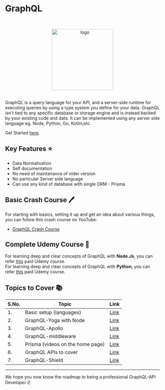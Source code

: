 # GraphQL

<br>
<p align="center"><img src="https://cdn.svgporn.com/logos/graphql.svg" alt="logo" width="200"/>
</p>
<br>
GraphQL is a query language for your API, and a server-side runtime for executing queries by using a type system you define for your data. GraphQL isn't tied to any specific database or storage engine and is instead backed by your existing code and data. It can be implemented using any server side language eg. Node, Python, Go, Kotlin,etc.

Get Started [here](https://graphql.org/code/).

## Key Features :star:

* Data Normalisation
* Self documentation
* No need of maintanance of older version
* No particular Server side language
* Can use any kind of database with single ORM - Prisma


## Basic Crash Course :pen:

For starting with basics, setting it up and get an idea about various things, you can follow this crash course on YouTube:

* [GraphQL Crash Course](https://www.youtube.com/playlist?list=PL55RiY5tL51rG1x02Yyj93iypUuHYXcB_)

## Complete Udemy Course :book:

For learning deep and clear concepts of GraphQL with <strong>Node.Js</strong>, you can refer [this](https://www.udemy.com/course/graphql-bootcamp/) paid Udemy course.
<br>
For learning deep and clear concepts of GraphQL with <strong>Python</strong>, you can refer [this](https://www.udemy.com/course/full-stack-react-python-and-graphql/) paid Udemy course.


## Topics to Cover :books:

|S.No.|Topic|Link|
|----|-----|----|
|1.|Basic setup (languages)|[Link](https://graphql.org/code/)|
|2.|GraphQL-Yoga with Node|[Link](https://www.youtube.com/watch?v=VKn77xZweMw)|
|3.|GraphQL-Apollo|[Link](https://www.youtube.com/watch?v=SEMTj8w04Z8)| 
|4.|GraphQL-middleware|[Link](https://www.youtube.com/watch?v=5ydCPvrWRmg)|
|5.|Prisma (videos on the home page)|[Link](https://www.prisma.io/)|
|6.|GraphQL APIs to cover|[Link](https://github.com/APIs-guru/graphql-apis)|
|7.|GraphQL-Shield|[Link](https://github.com/maticzav/graphql-shield)|



<hr>

We hope you now know the roadmap to being a professional GraphQL-API Developer :v:
